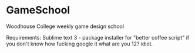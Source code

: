 GameSchool
==========

Woodhouse College weekly game design school

Requirements:
Sublime text 3 - package installer for "better coffee script" if you don't know how fucking google it what are you 12? idiot.
